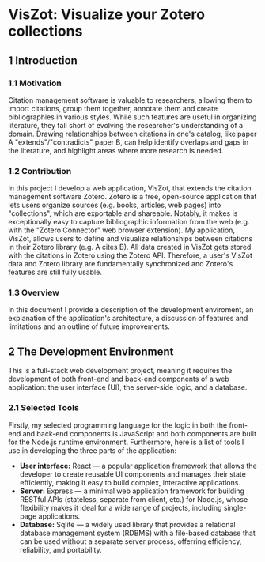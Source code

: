 # VisZot: Visualize your Zotero collections

## 1 Introduction

### 1.1 Motivation

Citation management software is valuable to researchers, allowing them to import citations<!--from various sources such as library catalogs, databases, and web pages-->, group them together, annotate them and create bibliographies in various styles. While such features are useful in organizing <!--(synonym: cataloging)--> literature, they fall short of evolving <!--(synonym: enhancing)--> the researcher's understanding of a domain. <!--(keywords: "the-use-of-mapping-in-literature-review", "knowledge synthesis", "mapping review")--> Drawing relationships between citations in one's catalog, like paper A "extends"/"contradicts" paper B, can help identify overlaps and gaps in the literature, and highlight areas where more research is needed.

### 1.2 Contribution

In this project I develop a web application, VisZot, that extends the citation management software Zotero. Zotero is a free, open-source application that lets users organize sources (e.g. books, articles, web pages) into "collections", which are exportable and shareable. Notably, it makes is exceptionally easy to capture bibliographic information from the web (e.g. with the "Zotero Connector" web browser extension). My application, VisZot, allows users to define and visualize relationships between citations in their Zotero library (e.g. A cites B). All data created in VisZot gets stored with the citations in Zotero using the Zotero API. Therefore, a user's VisZot data and Zotero library are fundamentally synchronized and Zotero's features are still fully usable.

### 1.3 Overview

In this document I provide a description of the development enviroment, an explanation of the application's architecture, a discussion of features and limitations and an outline of future improvements.

## 2 The Development Environment

This is a full-stack web development project, meaning it requires the development of both front-end and back-end components of a web application: the user interface (UI), the server-side logic, and a database.

### 2.1 Selected Tools

Firstly, my selected programming language for the logic in both the front-end and back-end components is JavaScript and both components are built for the Node.js runtime environment. Furthermore, here is a list of tools I use in developing the three parts of the application:

- **User interface:** React — a popular application framework that allows the developer to create reusable UI components and manages their state efficiently, making it easy to build complex, interactive applications.
- **Server:**  Express — a minimal web application framework for building RESTful APIs (stateless, separate from client, etc.) for Node.js, whose flexibility makes it ideal for a wide range of projects, including single-page applications.
- **Database:** Sqlite — a widely used library that provides a relational database management system (RDBMS) with a file-based database that can be used without a separate server process, offerring efficiency, reliability, and portability.

<!-- 

## Installation
There are two components to VisZot: (1) a plugin (/"addon") for the Zotero standalone app, and (2) an extension for the Google Chrome browser. Below you will find instructions on how to install each.

### 1) Installing the Zotero standalone plugin
You may install the Zotero standalone plugin either manually or programatically (automatically).

**Manual installation**
In Zotero, go to "Tools -> Add-ons -> Tools for all Add-ons (the small, drop-down wheel in the top right corner) -> Install Add-on From File" and select the file viszot.xpi located in the directory viszot-zotero-plugin. Restart Zotero when prompted.

**Auto installation (useful in development)**
1. In the terminal, `cd` to the directory `viszot-zotero-plugin`.
2. Run `python install.py` (you might need to install required packages by running `pip install -r requirements.txt` inside `viszot-zotero-plugin/viszotdev_py_helpers` first).

**How to make addon installation file (xpi) from current source code**

(On Mac) Inside the directory `zotero-plugin`, run

```./scripts/darwin/xpify.sh src```

This will create the file `VisZot-XXXX.xpi` in the directory `zotero-plugin`, where "XXXX" is the current version. It will overwrite any previous xpi files in the directory. The newly created xpi file can be used to install the addon (plugin) to Zotero.

**How to increment addon version programmatically**

(On Mac) Inside the directory `zotero-plugin`, run

```./scripts/darwin/version++.sh src```

This will increment the version inside `src/install.rdf` if there are uncommitted changes anywhere under `src/chrome`.

**Adding pre-commit hook (optional)**

You may automatically update the Zotero plugin version before committing changes to its source code by adding the following git pre-commit hook:

```
#!/bin/bash

./zotero-plugin/scripts/darwin/version++.sh zotero-plugin/src
./zotero-plugin/scripts/darwin/xpify.sh zotero-plugin/src
```

### 2) Installing the Google Chrome Extension
In the Extensions managment view ("chrome://extensions/"), click "Load Unpacked" and select the "viszot-chrome-extension" directory when prompted.

## System Requirements
- Zotero 5.* Standalone
- Google Chrome 92.* browser
- (For auto-installing the Zotero plugin) Python 3
-->